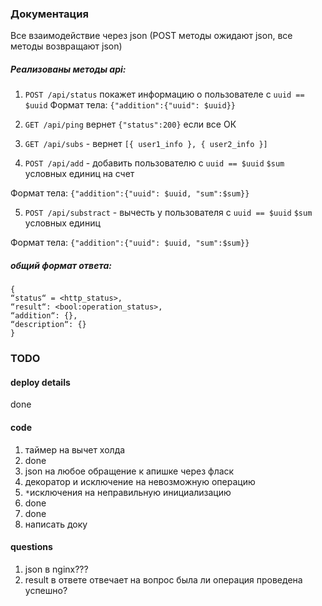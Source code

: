 ### Документация

Все взаимодействие через json (POST методы ожидают json, все методы возвращают json)

##### Реализованы методы api:

1. `POST /api/status` покажет информацию о пользователе с `uuid == $uuid`
Формат тела:
`{"addition":{"uuid": $uuid}}`

2. `GET /api/ping` вернет `{"status":200}` если все ОК

3. `GET /api/subs` - вернет `[{ user1_info }, { user2_info }]`

4. `POST /api/add` - добавить пользователю с `uuid == $uuid` `$sum` условных единиц на счет

Формат тела:
`{"addition":{"uuid": $uuid, "sum":$sum}}`

5. `POST /api/substract` - вычесть у пользователя с `uuid == $uuid` `$sum` условных единиц

Формат тела:
`{"addition":{"uuid": $uuid, "sum":$sum}}`

##### общий формат ответа:

```
{
“status“ = <http_status>,
“result“: <bool:operation_status>,
“addition“: {},
“description“: {}
}
```

### TODO
#### deploy details
done
#### code
1. таймер на вычет холда
2. done
3. json на любое обращение к апишке через фласк
4. декоратор и исключение на невозможную операцию
5. `*`исключения на неправильную инициализацию
6. done
7. done
8. написать доку


#### questions
1. json в nginx???
2. result в ответе отвечает на вопрос была ли операция проведена успешно?
